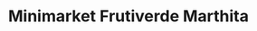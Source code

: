 ---
title: "Minimarket Frutiverde Marthita"
url: /quito/minimarket-frutiverde-marthita/
shop: Allgemein
---